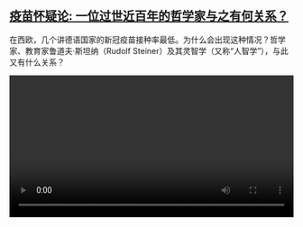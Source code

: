 <!--1637671623000-->
[疫苗怀疑论: 一位过世近百年的哲学家与之有何关系？](https://www.dw.com/zh/%E7%96%AB%E8%8B%97%E6%80%80%E7%96%91%E8%AE%BA:%20%E4%B8%80%E4%BD%8D%E8%BF%87%E4%B8%96%E8%BF%91%E7%99%BE%E5%B9%B4%E7%9A%84%E5%93%B2%E5%AD%A6%E5%AE%B6%E4%B8%8E%E4%B9%8B%E6%9C%89%E4%BD%95%E5%85%B3%E7%B3%BB%EF%BC%9F/a-59908054)
------

<p>在西欧，几个讲德语国家的新冠疫苗接种率最低。为什么会出现这种情况？哲学家、教育家鲁道夫·斯坦纳（Rudolf Steiner）及其灵智学（又称“人智学”），与此又有什么关系？</small></p><video src="https://tvdownloaddw-a.akamaihd.net/dwtv_video/flv/vdt_zh/2021/bchi211123_001_rudolfsteiner_01r_sd_sor.mp4" controls style="width:100%"></video>
